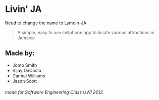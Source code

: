 Livin' JA
===========

Need to change the name to LymeIn-JA

>A simple, easy to use cellphone app to locate various attractions in Jamaica

Made by:
---------
- Jomo Smith
- Vijay DaCosta
- Danhai Williams
- Jason Scott

###### made for Software Engineering Class UWI 2012.
